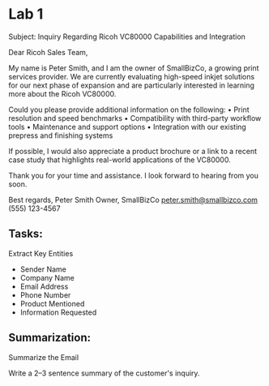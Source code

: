 # Lab 1


Subject: Inquiry Regarding Ricoh VC80000 Capabilities and Integration

Dear Ricoh Sales Team,

My name is Peter Smith, and I am the owner of SmallBizCo, a growing print services provider. We are currently evaluating high-speed inkjet solutions for our next phase of expansion and are particularly interested in learning more about the Ricoh VC80000.

Could you please provide additional information on the following:
•	Print resolution and speed benchmarks
•	Compatibility with third-party workflow tools
•	Maintenance and support options
•	Integration with our existing prepress and finishing systems

If possible, I would also appreciate a product brochure or a link to a recent case study that highlights real-world applications of the VC80000.

Thank you for your time and assistance. I look forward to hearing from you soon.

Best regards,
Peter Smith
Owner, SmallBizCo
peter.smith@smallbizco.com
(555) 123-4567


## Tasks:

Extract Key Entities

- Sender Name
- Company Name
- Email Address
- Phone Number
- Product Mentioned
- Information Requested

## Summarization:

Summarize the Email

Write a 2–3 sentence summary of the customer's inquiry.
